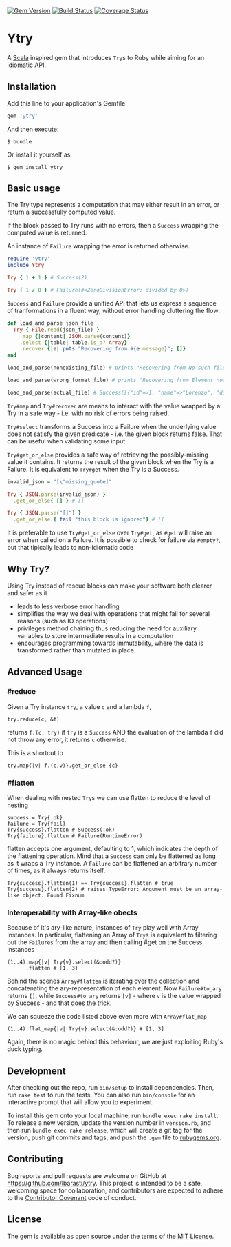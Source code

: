 [![Gem Version](https://badge.fury.io/rb/ytry.svg)](https://badge.fury.io/rb/ytry)
[![Build Status](https://travis-ci.org/lbarasti/ytry.svg?branch=master)](https://travis-ci.org/lbarasti/ytry) [![Coverage Status](https://coveralls.io/repos/github/lbarasti/ytry/badge.svg?branch=master)](https://coveralls.io/github/lbarasti/ytry?branch=master)

# Ytry

A [Scala](http://www.scala-lang.org/api/current/index.html#scala.util.Try) inspired gem that introduces `Try`s to Ruby while aiming for an idiomatic API.

## Installation

Add this line to your application's Gemfile:

```ruby
gem 'ytry'
```

And then execute:

    $ bundle

Or install it yourself as:

    $ gem install ytry

## Basic usage

The Try type represents a computation that may either result in an error, or return a successfully computed value.

If the block passed to Try runs with no errors, then a `Success` wrapping the computed value is returned.

An instance of `Failure` wrapping the error is returned otherwise.

```ruby
require 'ytry'
include Ytry

Try { 1 + 1 } # Success(2)

Try { 1 / 0 } # Failure(#<ZeroDivisionError: divided by 0>)
```

`Success` and `Failure` provide a unified API that lets us express a sequence of tranformations in a fluent way, without error handling cluttering the flow:

```ruby
def load_and_parse json_file
  Try { File.read(json_file) }
    .map {|content| JSON.parse(content)}
    .select {|table| table.is_a? Array}
    .recover {|e| puts "Recovering from #{e.message}"; []}
end

load_and_parse(nonexisting_file) # prints "Recovering from No such file..." # Success([])

load_and_parse(wrong_format_file) # prints "Recovering from Element not found" # Success([])

load_and_parse(actual_file) # Success([{"id"=>1, "name"=>"Lorenzo", "dob"=>"22/07/1985"}])
```

`Try#map` and `Try#recover` are means to interact with the value wrapped by a Try in a safe way - i.e. with no risk of errors being raised.

`Try#select` transforms a Success into a Failure when the underlying value does not satisfy the given predicate - i.e. the given block returns false. That can be useful when validating some input.

`Try#get_or_else` provides a safe way of retrieving the possibly-missing value it contains. It returns the result of the given block when the Try is a Failure. It is equivalent to `Try#get` when the Try is a Success.

```ruby
invalid_json = "[\"missing_quote]"

Try { JSON.parse(invalid_json) }
  .get_or_else{ [] } # []

Try { JSON.parse("[]") }
  .get_or_else { fail "this block is ignored"} # []
```

It is preferable to use `Try#get_or_else` over `Try#get`, as `#get` will raise an error when called on a Failure. It is possible to check for failure via `#empty?`, but that tipically leads to non-idiomatic code

## Why Try?

Using Try instead of rescue blocks can make your software both clearer and safer as it

- leads to less verbose error handling
- simplifies the way we deal with operations that might fail for several reasons (such as IO operations)
- privileges method chaining thus reducing the need for auxiliary variables to store intermediate results in a computation
- encourages programming towards immutability, where the data is transformed rather than mutated in place.

## Advanced Usage
### #reduce
Given a Try instance `try`, a value `c` and a lambda `f`,
```
try.reduce(c, &f)
```
returns `f.(c, try)` if `try` is a `Success` AND the evaluation of the lambda `f` did not throw any error, it returns `c` otherwise.

This is a shortcut to
```
try.map{|v| f.(c,v)}.get_or_else {c}
```


### #flatten
When dealing with nested `Try`s we can use flatten to reduce the level of nesting
```
success = Try{:ok}
failure = Try{fail}
Try{success}.flatten # Success(:ok)
Try{failure}.flatten # Failure(RuntimeError)
```
flatten accepts one argument, defaulting to 1, which indicates the depth of the flattening operation. Mind that a `Success` can only be flattened as long as it wraps a Try instance. A `Failure` can be flattened an arbitrary number of times, as it always returns itself.
```
Try{success}.flatten(1) == Try{success}.flatten # true
Try{success}.flatten(2) # raises TypeError: Argument must be an array-like object. Found Fixnum
```

### Interoperability with Array-like obects
Because of it's ary-like nature, instances of `Try` play well with Array instances. In particular, flattening an Array of `Try`s is equivalent to filtering out the `Failures` from the array and then calling #get on the Success instances
```
(1..4).map{|v| Try{v}.select(&:odd?)}
      .flatten # [1, 3]
```
Behind the scenes `Array#flatten` is iterating over the collection and concatenating the ary-representation of each element.
Now `Failure#to_ary` returns `[]`, while `Success#to_ary` returns `[v]` - where `v` is the value wrapped by Success - and that does the trick.

We can squeeze the code listed above even more with `Array#flat_map`
```
(1..4).flat_map{|v| Try{v}.select(&:odd?)} # [1, 3]
```
Again, there is no magic behind this behaviour, we are just exploiting Ruby's duck typing.

## Development

After checking out the repo, run `bin/setup` to install dependencies. Then, run `rake test` to run the tests. You can also run `bin/console` for an interactive prompt that will allow you to experiment.

To install this gem onto your local machine, run `bundle exec rake install`. To release a new version, update the version number in `version.rb`, and then run `bundle exec rake release`, which will create a git tag for the version, push git commits and tags, and push the `.gem` file to [rubygems.org](https://rubygems.org).


## Contributing

Bug reports and pull requests are welcome on GitHub at https://github.com/lbarasti/ytry. This project is intended to be a safe, welcoming space for collaboration, and contributors are expected to adhere to the [Contributor Covenant](http://contributor-covenant.org) code of conduct.


## License

The gem is available as open source under the terms of the [MIT License](http://opensource.org/licenses/MIT).
